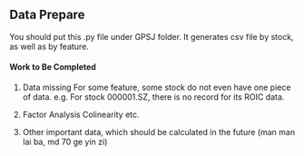 ## Data Prepare
You should put this .py file under GPSJ folder. It generates csv file by stock, as well as by feature.

#### Work to Be Completed
1. Data missing 
For some feature, some stock do not even have one piece of data. 
e.g. For stock 000001.SZ, there is no record for its ROIC data.

2. Factor Analysis
Colinearity etc.

3. Other important data, which should be calculated in the future (man man lai ba, md 70 ge yin zi)